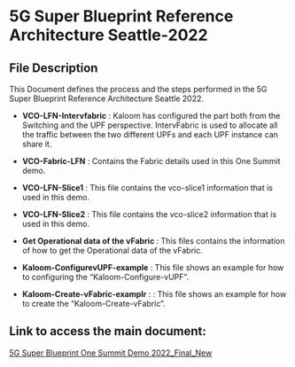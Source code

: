 # 5G Super Blueprint Reference Architecture Seattle-2022

## File Description
This Document defines the process and the steps performed in the 5G Super Blueprint Reference Architecture Seattle 2022.

* **VCO-LFN-Intervfabric** : Kaloom has configured the part both from the Switching and the UPF perspective. IntervFabric is used to allocate all the traffic between the two different UPFs and each UPF instance can share it.<br/>

* **VCO-Fabric-LFN** : Contains the Fabric details used in this One Summit demo.<br/>

* **VCO-LFN-Slice1** : This file contains the vco-slice1 information that is used in this demo.<br/>

* **VCO-LFN-Slice2** : This file contains the vco-slice2 information that is used in this demo.<br/>

* **Get Operational data of the vFabric** : This files contains the information of how to get the Operational data of the vFabric.<br/>

* **Kaloom-ConfigurevUPF-example** : This file shows an example for how to configuring the “Kaloom-Configure-vUPF”.<br/>

* **Kaloom-Create-vFabric-examplr** : : This file shows an example for how to create the “Kaloom-Create-vFabric”.<br/>

## Link to access the main document:
[5G Super Blueprint One Summit Demo 2022_Final_New](https://github.com/5G-Super-Blue-Print/5G-Cloud-Native-Demo-Documentation-2022/blob/main/5G%20Super%20Blueprint%20One%20Summit%20Demo%202022_Final_New.pdf)
